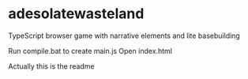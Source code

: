 # adesolatewasteland
TypeScript browser game with narrative elements and lite basebuilding

Run compile.bat to create main.js
Open index.html

Actually this is the readme
